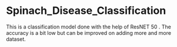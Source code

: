 # Spinach_Disease_Classification
This is a classification model done with the help of ResNET 50 . The accuracy is a bit low but can be improved on adding more and more dataset. 
